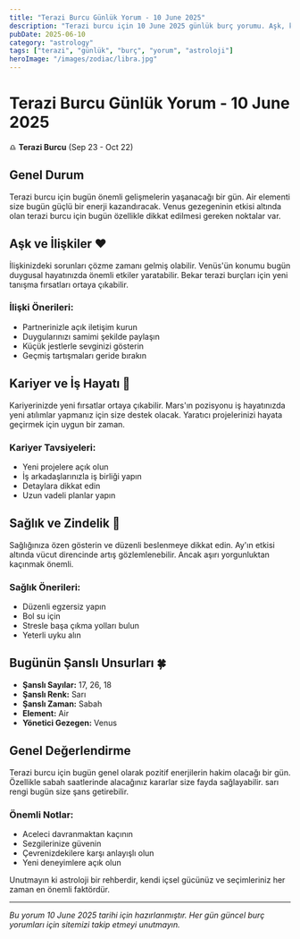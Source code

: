 ```yaml
---
title: "Terazi Burcu Günlük Yorum - 10 June 2025"
description: "Terazi burcu için 10 June 2025 günlük burç yorumu. Aşk, kariyer, sağlık ve şanslı sayılar."
pubDate: 2025-06-10
category: "astrology"
tags: ["terazi", "günlük", "burç", "yorum", "astroloji"]
heroImage: "/images/zodiac/libra.jpg"
---
```


# Terazi Burcu Günlük Yorum - 10 June 2025

♎ **Terazi Burcu** (Sep 23 - Oct 22)

## Genel Durum

Terazi burcu için bugün önemli gelişmelerin yaşanacağı bir gün. Air elementi size bugün güçlü bir enerji kazandıracak. Venus gezegeninin etkisi altında olan terazi burcu için bugün özellikle dikkat edilmesi gereken noktalar var.

## Aşk ve İlişkiler ❤️

İlişkinizdeki sorunları çözme zamanı gelmiş olabilir. Venüs'ün konumu bugün duygusal hayatınızda önemli etkiler yaratabilir. Bekar terazi burçları için yeni tanışma fırsatları ortaya çıkabilir.

### İlişki Önerileri:
- Partnerinizle açık iletişim kurun
- Duygularınızı samimi şekilde paylaşın
- Küçük jestlerle sevginizi gösterin
- Geçmiş tartışmaları geride bırakın

## Kariyer ve İş Hayatı 💼

Kariyerinizde yeni fırsatlar ortaya çıkabilir. Mars'ın pozisyonu iş hayatınızda yeni atılımlar yapmanız için size destek olacak. Yaratıcı projelerinizi hayata geçirmek için uygun bir zaman.

### Kariyer Tavsiyeleri:
- Yeni projelere açık olun
- İş arkadaşlarınızla iş birliği yapın
- Detaylara dikkat edin
- Uzun vadeli planlar yapın

## Sağlık ve Zindelik 🏥

Sağlığınıza özen gösterin ve düzenli beslenmeye dikkat edin. Ay'ın etkisi altında vücut direncinde artış gözlemlenebilir. Ancak aşırı yorgunluktan kaçınmak önemli.

### Sağlık Önerileri:
- Düzenli egzersiz yapın
- Bol su için
- Stresle başa çıkma yolları bulun
- Yeterli uyku alın

## Bugünün Şanslı Unsurları 🍀

- **Şanslı Sayılar:** 17, 26, 18
- **Şanslı Renk:** Sarı
- **Şanslı Zaman:** Sabah
- **Element:** Air
- **Yönetici Gezegen:** Venus

## Genel Değerlendirme

Terazi burcu için bugün genel olarak pozitif enerjilerin hakim olacağı bir gün. Özellikle sabah saatlerinde alacağınız kararlar size fayda sağlayabilir. sarı rengi bugün size şans getirebilir.

### Önemli Notlar:
- Aceleci davranmaktan kaçının
- Sezgilerinize güvenin
- Çevrenizdekilere karşı anlayışlı olun
- Yeni deneyimlere açık olun

Unutmayın ki astroloji bir rehberdir, kendi içsel gücünüz ve seçimleriniz her zaman en önemli faktördür.

---

*Bu yorum 10 June 2025 tarihi için hazırlanmıştır. Her gün güncel burç yorumları için sitemizi takip etmeyi unutmayın.*
